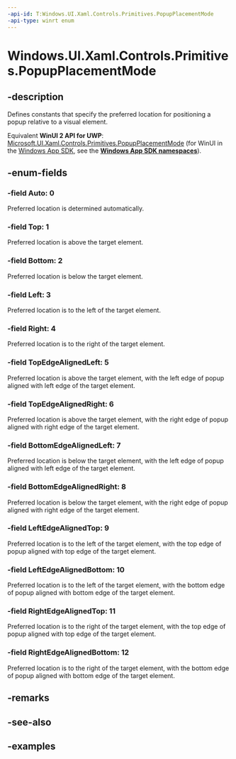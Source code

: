 ```yaml
---
-api-id: T:Windows.UI.Xaml.Controls.Primitives.PopupPlacementMode
-api-type: winrt enum
---
```


# Windows.UI.Xaml.Controls.Primitives.PopupPlacementMode

<!--
public enum PopupPlacementMode
-->


## -description

Defines constants that specify the preferred location for positioning a popup relative to a visual element.

Equivalent **WinUI 2 API for UWP**: [Microsoft.UI.Xaml.Controls.Primitives.PopupPlacementMode](/windows/winui/api/microsoft.ui.xaml.controls.primitives.popupplacementmode) (for WinUI in the [Windows App SDK](/windows/apps/windows-app-sdk/), see the **[Windows App SDK namespaces](/windows/windows-app-sdk/api/winrt/)**).

## -enum-fields

### -field Auto: 0

Preferred location is determined automatically.

### -field Top: 1

Preferred location is above the target element.

### -field Bottom: 2

Preferred location is below the target element.

### -field Left: 3

Preferred location is to the left of the target element.

### -field Right: 4

Preferred location is to the right of the target element.

### -field TopEdgeAlignedLeft: 5

Preferred location is above the target element, with the left edge of popup aligned with left edge of the target element.

### -field TopEdgeAlignedRight: 6

Preferred location is above the target element, with the right edge of popup aligned with right edge of the target element.

### -field BottomEdgeAlignedLeft: 7

Preferred location is below the target element, with the left edge of popup aligned with left edge of the target element.

### -field BottomEdgeAlignedRight: 8

Preferred location is below the target element, with the right edge of popup aligned with right edge of the target element.

### -field LeftEdgeAlignedTop: 9

Preferred location is to the left of the target element, with the top edge of popup aligned with top edge of the target element.

### -field LeftEdgeAlignedBottom: 10

Preferred location is to the left of the target element, with the bottom edge of popup aligned with bottom edge of the target element.

### -field RightEdgeAlignedTop: 11

Preferred location is to the right of the target element, with the top edge of popup aligned with top edge of the target element.

### -field RightEdgeAlignedBottom: 12

Preferred location is to the right of the target element, with the bottom edge of popup aligned with bottom edge of the target element.

## -remarks

## -see-also

## -examples


